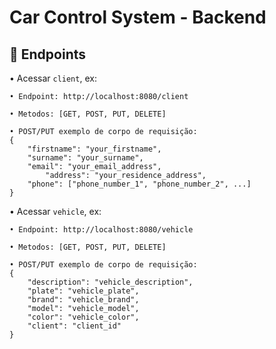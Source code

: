 # Car Control System - Backend

## 🔑 Endpoints

• Acessar ```client```, ex:
```
• Endpoint: http://localhost:8080/client

• Metodos: [GET, POST, PUT, DELETE]

• POST/PUT exemplo de corpo de requisição:
{
	"firstname": "your_firstname",
	"surname": "your_surname",
	"email": "your_email_address",
    	"address": "your_residence_address",
	"phone": ["phone_number_1", "phone_number_2", ...]
}
```

• Acessar ```vehicle```, ex:
```
• Endpoint: http://localhost:8080/vehicle

• Metodos: [GET, POST, PUT, DELETE]

• POST/PUT exemplo de corpo de requisição:
{
    "description": "vehicle_description",
    "plate": "vehicle_plate",
    "brand": "vehicle_brand",
    "model": "vehicle_model",
    "color": "vehicle_color",
    "client": "client_id"
}
```
